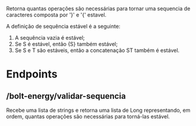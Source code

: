 Retorna quantas operações são necessárias para tornar uma sequencia de caracteres composta por '}' e '{' estavel.

A definição de sequência estável é a seguinte:
1. A sequência vazia é estável;
2. Se S é estável, então {S} também estável;
3. Se S e T são estáveis, então a concatenação ST também é estável.

# Endpoints
## /bolt-energy/validar-sequencia
Recebe uma lista de strings e retorna uma lista de Long representando, em ordem, quantas operações são necessárias para torná-las estável.
